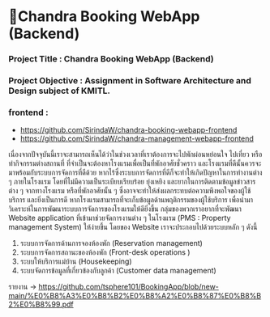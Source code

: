 
# 🏨Chandra Booking WebApp (Backend)
### Project Title : Chandra Booking WebApp (Backend)
### Project Objective : Assignment in Software Architecture and Design subject of KMITL.

### frontend : 
- https://github.com/SirindaW/chandra-booking-webapp-frontend
- https://github.com/SirindaW/chandra-management-webapp-frontend

เนื่องจากปัจจุบันนี้เราจะสามารถเห็นได้ว่าในช่วงเวลาที่เราต้องการจะไปพักผ่อนหย่อนใจ ไปเที่ยว หรือทำกิจกรรมต่างสถานที่ ที่จำเป็นจะต้องหาโรงแรมเพื่อเป็นที่พักอาศัยชั่วคราว และโรงแรมที่ดีนั้นควรจะมาพร้อมกับระบบการจัดการที่ดีด้วย หากไร้ซึ่งระบบการจัดการที่ดีก็จะทำให้เกิดปัญหาในการทำงานต่าง ๆ ภายในโรงแรม โดยที่ไม่มีความเป็นระเบียบเรียบร้อย ยุ่งเหยิง และยากในการติดตามข้อมูลข่าวสารต่าง ๆ จากทางโรงแรม หรือที่พักอาศัยนั้น ๆ ซึ่งอาจจะทำให้ส่งผลกระทบต่อความพึงพอใจของผู้ใช้บริการ และยิ่งเป็นการดี หากโรงแรมสามารถที่จะเก็บข้อมูลด้านพฤติกรรมของผู้ใช้บริการ เพื่อนำมาวิเคราะห์ในการพัฒนาระบบการจัดการของโรงแรมให้ดียิ่งขึ้น
กลุ่มของพวกเราอยากที่จะพัฒนา Website application ที่เข้ามาช่วยจัดการงานต่าง ๆ ในโรงแรม (PMS : Property management System) ให้ง่ายขึ้น
  โดยของ Website เราจะประกอบไปด้วยระบบหลัก ๆ ดังนี้
1. ระบบการจัดการด้านการจองห้องพัก (Reservation management) 
2. ระบบการจัดการสถานะของห้องพัก (Front-desk operations ) 
3. ระบบให้บริการแม่บ้าน (Housekeeping) 
4. ระบบจัดการข้อมูลที่เกี่ยวข้องกับลูกค้า (Customer data management) 

รายงาน -> https://github.com/tsphere101/BookingApp/blob/new-main/%E0%B8%A3%E0%B8%B2%E0%B8%A2%E0%B8%87%E0%B8%B2%E0%B8%99.pdf
